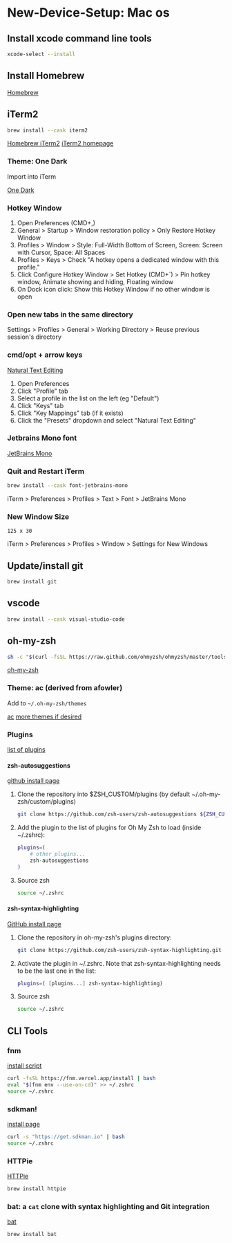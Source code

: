 # New-Device-Setup: Mac os

## Install xcode command line tools
```bash
xcode-select --install
```

## Install Homebrew
[Homebrew](https://brew.sh/)

## iTerm2
```bash
brew install --cask iterm2
```
[Homebrew iTerm2](https://formulae.brew.sh/cask/iterm2)
[iTerm2 homepage](https://iterm2.com/features.html)

### Theme: One Dark
Import into iTerm

[One Dark](./OneDark.itermcolors)

### Hotkey Window
1. Open Preferences (CMD+,)
1. General > Startup > Window restoration policy > Only Restore Hotkey Window
1. Profiles > Window > Style: Full-Width Bottom of Screen, Screen: Screen with Cursor, Space: All Spaces
1. Profiles > Keys > Check "A hotkey opens a dedicated window with this profile."
1. Click Configure Hotkey Window > Set Hotkey (CMD+`) > Pin hotkey window, Animate showing and hiding, Floating window
1. On Dock icon click: Show this Hotkey Window if no other window is open

### Open new tabs in the same directory
Settings > Profiles > General > Working Directory > Reuse previous session's directory

### cmd/opt + arrow keys
[Natural Text Editing](https://superuser.com/a/1704086)
1. Open Preferences
2. Click "Profile" tab
3. Select a profile in the list on the left (eg "Default")
4. Click "Keys" tab
5. Click "Key Mappings" tab (if it exists)
6. Click the "Presets" dropdown and select "Natural Text Editing"

### Jetbrains Mono font
[JetBrains Mono](https://github.com/JetBrains/JetBrainsMono)


### Quit and Restart iTerm

```bash
brew install --cask font-jetbrains-mono
```
iTerm > Preferences > Profiles > Text > Font > JetBrains Mono

### New Window Size
`125 x 30`

iTerm > Preferences > Profiles > Window > Settings for New Windows


## Update/install git
```bash
brew install git
```


## vscode
```bash
brew install --cask visual-studio-code
```


## oh-my-zsh
```bash
sh -c "$(curl -fsSL https://raw.github.com/ohmyzsh/ohmyzsh/master/tools/install.sh)"
```
[oh-my-zsh](https://ohmyz.sh/)

### Theme: ac (derived from afowler)
Add to `~/.oh-my-zsh/themes`

[ac](./ac.zsh-theme)
[more themes if desired](https://github.com/mbadolato/iTerm2-Color-Schemes)

### Plugins
[list of plugins](https://github.com/ohmyzsh/ohmyzsh/wiki/Plugins)
#### zsh-autosuggestions
[github install page](https://github.com/zsh-users/zsh-autosuggestions/blob/master/INSTALL.md)

1. Clone the repository into $ZSH_CUSTOM/plugins (by default ~/.oh-my-zsh/custom/plugins)
    ```bash
    git clone https://github.com/zsh-users/zsh-autosuggestions ${ZSH_CUSTOM:-~/.oh-my-zsh/custom}/plugins/zsh-autosuggestions
    ```
2. Add the plugin to the list of plugins for Oh My Zsh to load (inside ~/.zshrc):
    ```bash
    plugins=( 
        # other plugins...
        zsh-autosuggestions
    )
    ```
3. Source zsh
    ```bash
    source ~/.zshrc
    ```
    
#### zsh-syntax-highlighting
[GitHub install page](https://github.com/zsh-users/zsh-syntax-highlighting/blob/master/INSTALL.md#oh-my-zsh)

1. Clone the repository in oh-my-zsh's plugins directory:
    ```bash
    git clone https://github.com/zsh-users/zsh-syntax-highlighting.git ${ZSH_CUSTOM:-~/.oh-my-zsh/custom}/plugins/zsh-syntax-highlighting
    ```
2. Activate the plugin in ~/.zshrc. Note that zsh-syntax-highlighting needs to be the last one in the list:
    ```bash
    plugins=( [plugins...] zsh-syntax-highlighting)
    ```
3. Source zsh
    ```bash
    source ~/.zshrc
    ```
    
## CLI Tools
### fnm
[install script](https://github.com/Schniz/fnm#using-a-script-macoslinux)
```bash
curl -fsSL https://fnm.vercel.app/install | bash
eval "$(fnm env --use-on-cd)" >> ~/.zshrc
source ~/.zshrc
```

### sdkman!
[install page](https://sdkman.io/install)
```bash
curl -s "https://get.sdkman.io" | bash
source ~/.zshrc
```

### HTTPie
[HTTPie](https://httpie.io/)
```bash
brew install httpie
```

### bat: a `cat` clone with syntax highlighting and Git integration
[bat](https://github.com/sharkdp/bat)
```bash
brew install bat
```

